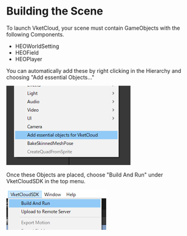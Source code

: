 # Building the Scene

To launch VketCloud, your scene must contain GameObjects with the following Components.

- HEOWorldSetting
- HEOField
- HEOPlayer

You can automatically add these by right clicking in the Hierarchy and choosing "Add essential Objects..."

![AddEssentialObjects](img/AddEssentialObjects.jpg)

Once these Objects are placed, choose "Build And Run" under VketCloudSDK in the top menu.

![BuildAndRun](img/BuildAndRun.jpg)